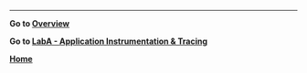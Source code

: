 
---
**Go to [Overview](docs/overview.md)**

**Go to [LabA - Application Instrumentation & Tracing](labA.md)**

**[Home](https://github.com/f5businessdevelopment/bdOtelLab)**